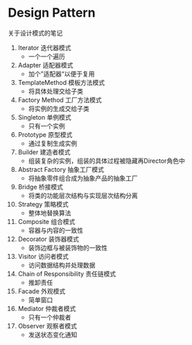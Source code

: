 # Design Pattern

关于设计模式的笔记

1. Iterator 迭代器模式
    - 一个一个遍历
2. Adapter 适配器模式
    - 加个”适配器“以便于复用
3. TemplateMethod 模板方法模式
    - 将具体处理交给子类
4. Factory Method 工厂方法模式
    - 将实例的生成交给子类
5. Singleton 单例模式
    - 只有一个实例
6. Prototype 原型模式
    - 通过复制生成实例
7. Builder 建造者模式
    - 组装复杂的实例，组装的具体过程被隐藏再Director角色中
8. Abstract Factory 抽象工厂模式
    - 将抽象零件组合成为抽象产品的抽象工厂
9. Bridge 桥接模式
    - 将类的功能层次结构与实现层次结构分离
10. Strategy 策略模式
    - 整体地替换算法
11. Composite 组合模式
    - 容器与内容的一致性
12. Decorator 装饰器模式
    - 装饰边框与被装饰物的一致性
13. Visitor 访问者模式
    - 访问数据结构并处理数据
14. Chain of Responsibility 责任链模式
    - 推卸责任
15. Facade 外观模式
    - 简单窗口
16. Mediator 仲裁者模式
    - 只有一个仲裁者
17. Observer 观察者模式
    - 发送状态变化通知